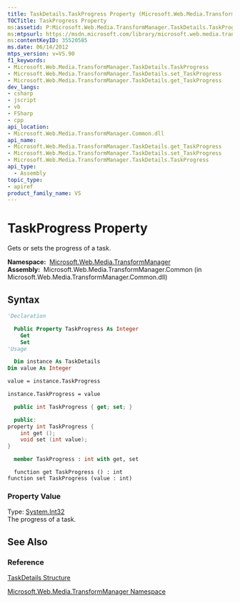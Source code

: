 ```yaml
---
title: TaskDetails.TaskProgress Property (Microsoft.Web.Media.TransformManager)
TOCTitle: TaskProgress Property
ms:assetid: P:Microsoft.Web.Media.TransformManager.TaskDetails.TaskProgress
ms:mtpsurl: https://msdn.microsoft.com/library/microsoft.web.media.transformmanager.taskdetails.taskprogress(v=VS.90)
ms:contentKeyID: 35520585
ms.date: 06/14/2012
mtps_version: v=VS.90
f1_keywords:
- Microsoft.Web.Media.TransformManager.TaskDetails.TaskProgress
- Microsoft.Web.Media.TransformManager.TaskDetails.set_TaskProgress
- Microsoft.Web.Media.TransformManager.TaskDetails.get_TaskProgress
dev_langs:
- csharp
- jscript
- vb
- FSharp
- cpp
api_location:
- Microsoft.Web.Media.TransformManager.Common.dll
api_name:
- Microsoft.Web.Media.TransformManager.TaskDetails.get_TaskProgress
- Microsoft.Web.Media.TransformManager.TaskDetails.set_TaskProgress
- Microsoft.Web.Media.TransformManager.TaskDetails.TaskProgress
api_type:
  - Assembly
topic_type:
- apiref
product_family_name: VS
---
```


# TaskProgress Property

Gets or sets the progress of a task.

**Namespace:**  [Microsoft.Web.Media.TransformManager](microsoft-web-media-transformmanager-namespace.md)  
**Assembly:**  Microsoft.Web.Media.TransformManager.Common (in Microsoft.Web.Media.TransformManager.Common.dll)

## Syntax

```vb
'Declaration

  Public Property TaskProgress As Integer
    Get
    Set
'Usage

  Dim instance As TaskDetails
Dim value As Integer

value = instance.TaskProgress

instance.TaskProgress = value
```

```csharp
  public int TaskProgress { get; set; }
```

```cpp
  public:
property int TaskProgress {
    int get ();
    void set (int value);
}
```

``` fsharp
  member TaskProgress : int with get, set
```

```jscript
  function get TaskProgress () : int
function set TaskProgress (value : int)
```

### Property Value

Type: [System.Int32](https://msdn.microsoft.com/library/td2s409d)  
The progress of a task.  

## See Also

### Reference

[TaskDetails Structure](taskdetails-structure-microsoft-web-media-transformmanager.md)

[Microsoft.Web.Media.TransformManager Namespace](microsoft-web-media-transformmanager-namespace.md)

